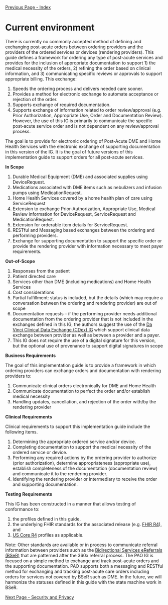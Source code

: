 [Previous Page - Index](index.html)

# Current environment
There is currently no commonly accepted method of defining and exchanging post-acute orders between ordering providers and the providers of the ordered services or devices (rendering providers).  This guide defines a framework for ordering any type of post-acute services and provides for the inclusion of appropriate documentation to support 1) the medical necessity of the orders, 2) refining the order based on clinical information, and 3) communicating specific reviews or approvals to support appropriate billing.  This exchange:
1.	Speeds the ordering process and delivers needed care sooner.
2.	Provides a method for electronic exchange to automate acceptance or rejection of the order.
3.	Supports exchange of required documentation.
4.	Supports exchange of information related to order review/approval (e.g. Prior Authorization, Appropriate Use, Order and Documentation Review). However, the use of this IG is primarily to communicate the specific post-acute service order and is not dependent on any review/approval process.

The goal is to provide for electronic ordering of Post-Acute DME and Home Health Services with the electronic exchange of supporting documentation in this version of the IG.  It is the goal of future versions of this implementation guide to support orders for all post-acute services.

**In Scope**
1.	Durable Medical Equipment (DME) and associated supplies using DeviceRequest.
2.	Medications associated with DME items such as nebulizers and infusion pumps using MedicationRequest.
3.	Home Health Services covered by a home health plan of care using ServiceRequest
4.	Extension to exchange Prior-Authorization, Appropriate Use, Medical Review information  for DeviceRequest, ServiceRequest and MedicationRequest.
5. 	Extension for orderable item details for ServiceRequest.
6.	RESTful and Messaging based exchanges between the ordering and performing providers.
7.	Exchange for supporting documentation to support the specific order or provide the rendering provider with information necessary to meet payer requirements.

**Out-of-Scope**
1.	Responses from the patient 
2.	Patient directed care
3.	Services other than DME (including medications) and  Home Health Services
4.	Cost considerations
5.	Partial fulfillment: status is included, but the details (which may require a conversation between the ordering and rendering provider) are out of scope
6.	Documentation requests – if the performing provider needs additional documentation from the ordering provider that is not included in the exchanges defined in this IG, the authors suggest the use of the [Da Vinci Clinical Data Exchange (CDex) IG](http://build.fhir.org/ig/HL7/davinci-ecdx/index.html) which support clinical data exchange between provider as well as between a provider and a payer.
7.	This IG does not require the use of a digital signature for this version, but the optional use of provenance to support digital signatures in scope

**Business Requirements**

The goal of this implementation guide is to provide a framework in which ordering providers can exchange orders and documentation with rendering providers to:
1.	Communicate clinical orders electronically for DME and Home Health
2.	Communicate documentation to perfect the order and/or establish medical necessity
3.	Handling updates, cancellation, and rejection of the order with/by the rendering provider

**Clinical Requirements**

Clinical requirements to support this implementation guide include the following items.
1.	Determining the appropriate ordered service and/or device.
2.	Completing documentation to support the medical necessity of the ordered service or device.
3.	Performing any required actions by the ordering provider to authorize (prior authorization), determine appropriateness (appropriate use), establish completeness of the documentation (documentation review) and communicate it to the rendering provider.
4.	Identifying the rendering  provider or intermediary to receive the order and supporting documentation.

**Testing Requirements**

This IG has been constructed in a manner that allows testing of conformance to:
1. the profiles defined in this guide, 
2.  the underlying FHIR standards for the associated release (e.g. [FHIR R4](http://hl7.org/fhir/)), and 
3. [US Core R4](http://build.fhir.org/ig/HL7/US-Core-R4/) profiles as applicable.

Note: Other standards are available or in process to communicate referral information between providers such as the [Bidirectional Services eReferrals (BSeR)](http://hl7.org/fhir/us/bser/2019May/BSeRMessagingWorkflow.html) that are patterned after the 360x referral process. The PAO IG is focused on a simple method to exchange and track post-acute orders and the supporting documentation. PAO supports both a messaging and RESTful method for exchanging and tracking post-acute care orders including orders for services not covered by BSeR such as DME.  In the future, we will harmonize the statuses defined in this guide with the state machine work in BSeR.


[Next Page - Security and Privacy](security_and_privacy.html)